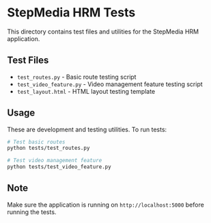 # StepMedia HRM Tests

This directory contains test files and utilities for the StepMedia HRM application.

## Test Files

- `test_routes.py` - Basic route testing script
- `test_video_feature.py` - Video management feature testing script  
- `test_layout.html` - HTML layout testing template

## Usage

These are development and testing utilities. To run tests:

```bash
# Test basic routes
python tests/test_routes.py

# Test video management feature
python tests/test_video_feature.py
```

## Note

Make sure the application is running on `http://localhost:5000` before running the tests.